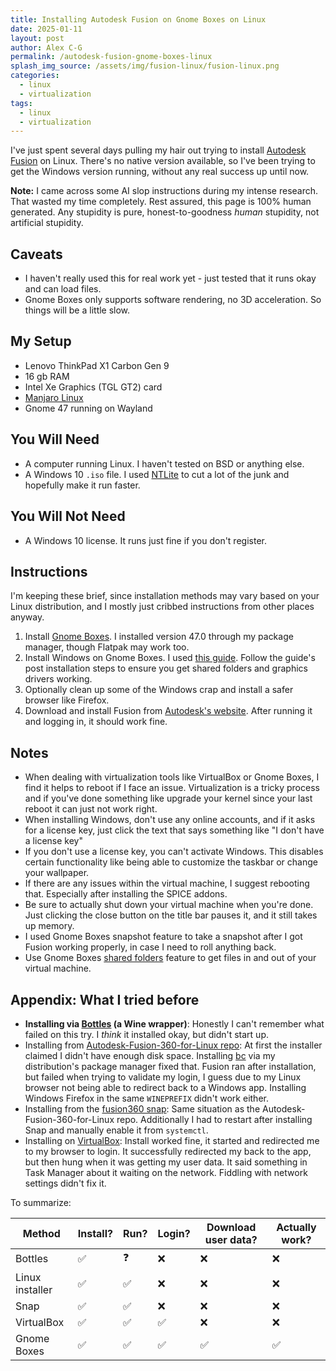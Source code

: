 ```yaml
---
title: Installing Autodesk Fusion on Gnome Boxes on Linux
date: 2025-01-11
layout: post
author: Alex C-G
permalink: /autodesk-fusion-gnome-boxes-linux
splash_img_source: /assets/img/fusion-linux/fusion-linux.png
categories:
  - linux
  - virtualization
tags:
  - linux
  - virtualization
---
```


I've just spent several days pulling my hair out trying to install [Autodesk Fusion](https://www.autodesk.com/products/fusion-360/overview?term=1-YEAR&tab=subscription) on Linux. There's no native version available, so I've been trying to get the Windows version running, without any real success up until now.

**Note:** I came across some AI slop instructions during my intense research. That wasted my time completely. Rest assured, this page is 100% human generated. Any stupidity is pure, honest-to-goodness _human_ stupidity, not artificial stupidity.

## Caveats

- I haven't really used this for real work yet - just tested that it runs okay and can load files.
- Gnome Boxes only supports software rendering, no 3D acceleration. So things will be a little slow.

## My Setup

- Lenovo ThinkPad X1 Carbon Gen 9
- 16 gb RAM
- Intel Xe Graphics (TGL GT2) card
- [Manjaro Linux](https://manjaro.org/)
- Gnome 47 running on Wayland

## You Will Need

- A computer running Linux. I haven't tested on BSD or anything else.
- A Windows 10 `.iso` file. I used [NTLite](https://www.ntlite.com/) to cut a lot of the junk and hopefully make it run faster.

## You Will Not Need

- A Windows 10 license. It runs just fine if you don't register.

## Instructions

I'm keeping these brief, since installation methods may vary based on your Linux distribution, and I mostly just cribbed instructions from other places anyway.

1. Install [Gnome Boxes](https://apps.gnome.org/Boxes/). I installed version 47.0 through my package manager, though Flatpak may work too.
2. Install Windows on Gnome Boxes. I used [this guide](https://www.ctrl.blog/entry/how-to-win10-in-gnome-boxes.html). Follow the guide's post installation steps to ensure you get shared folders and graphics drivers working.
3. Optionally clean up some of the Windows crap and install a safer browser like Firefox.
4. Download and install Fusion from [Autodesk's website](https://www.autodesk.com/products/fusion-360/personal-form). After running it and logging in, it should work fine.

## Notes

- When dealing with virtualization tools like VirtualBox or Gnome Boxes, I find it helps to reboot if I face an issue. Virtualization is a tricky process and if you've done something like upgrade your kernel since your last reboot it can just not work right.
- When installing Windows, don't use any online accounts, and if it asks for a license key, just click the text that says something like "I don't have a license key"
- If you don't use a license key, you can't activate Windows. This disables certain functionality like being able to customize the taskbar or change your wallpaper.
- If there are any issues within the virtual machine, I suggest rebooting that. Especially after installing the SPICE addons.
- Be sure to actually shut down your virtual machine when you're done. Just clicking the close button on the title bar pauses it, and it still takes up memory.
- I used Gnome Boxes snapshot feature to take a snapshot after I got Fusion working properly, in case I need to roll anything back.
- Use Gnome Boxes [shared folders](https://alexandruvisarion.wordpress.com/2017/06/15/gnome-boxes-introducing-shared-folders/) feature to get files in and out of your virtual machine.

## Appendix: What I tried before

- **Installing via [Bottles](https://usebottles.com/) (a Wine wrapper)**: Honestly I can't remember what failed on this try. I _think_ it installed okay, but didn't start up.
- Installing from [Autodesk-Fusion-360-for-Linux repo](https://github.com/cryinkfly/Autodesk-Fusion-360-for-Linux/): At first the installer claimed I didn't have enough disk space. Installing [bc](https://www.gnu.org/software/bc/) via my distribution's package manager fixed that. Fusion ran after installation, but failed when trying to validate my login, I guess due to my Linux browser not being able to redirect back to a Windows app. Installing Windows Firefox in the same `WINEPREFIX` didn't work either.
- Installing from the [fusion360 snap](https://github.com/Thermionix/fusion360): Same situation as the Autodesk-Fusion-360-for-Linux repo. Additionally I had to restart after installing Snap and manually enable it from `systemctl`.
- Installing on [VirtualBox](https://www.virtualbox.org/): Install worked fine, it started and redirected me to my browser to login. It successfully redirected my back to the app, but then hung when it was getting my user data. It said something in Task Manager about it waiting on the network. Fiddling with network settings didn't fix it.

To summarize:

| Method          | Install? | Run? | Login? | Download user data? | Actually work? |
| --------------- | -------- | ---- | ------ | ------------------- | -------------- |
| Bottles         | ✅       | ❓   | ❌     | ❌                  | ❌             |
| Linux installer | ✅       | ✅   | ❌     | ❌                  | ❌             |
| Snap            | ✅       | ✅   | ❌     | ❌                  | ❌             |
| VirtualBox      | ✅       | ✅   | ✅     | ❌                  | ❌             |
| Gnome Boxes     | ✅       | ✅   | ✅     | ✅                  | ✅             |

